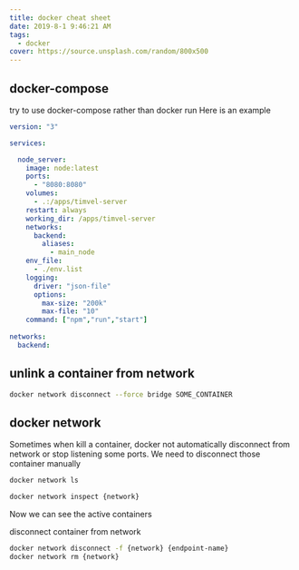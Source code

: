 ```yaml
---
title: docker cheat sheet
date: 2019-8-1 9:46:21 AM
tags:
  - docker
cover: https://source.unsplash.com/random/800x500
---
```


## docker-compose

try to use docker-compose rather than docker run
Here is an example
```yml
version: "3"

services:

  node_server:
    image: node:latest
    ports: 
      - "8080:8080"
    volumes: 
      - .:/apps/timvel-server
    restart: always
    working_dir: /apps/timvel-server
    networks:
      backend:
        aliases:
          - main_node
    env_file: 
      - ./env.list
    logging:
      driver: "json-file"
      options:
        max-size: "200k"
        max-file: "10"
    command: ["npm","run","start"]
    
networks:
  backend:

```

## unlink a container from network
```bash
docker network disconnect --force bridge SOME_CONTAINER
```


## docker network

Sometimes when kill a container, docker not automatically disconnect from network or stop listening some ports.
We need to disconnect those container manually

```bash
docker network ls

docker network inspect {network}
```

Now we can see the active containers

disconnect container from network

```bash
docker network disconnect -f {network} {endpoint-name}
docker network rm {network}
```


